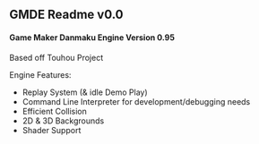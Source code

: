 ## GMDE Readme v0.0
#### Game Maker Danmaku Engine Version 0.95

Based off Touhou Project

Engine Features:

- Replay System (& idle Demo Play)
- Command Line Interpreter for development/debugging needs
- Efficient Collision
- 2D & 3D Backgrounds
- Shader Support
